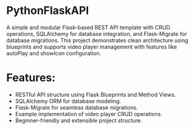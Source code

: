 # PythonFlaskAPI
A simple and modular Flask-based REST API template with CRUD operations, SQLAlchemy for database integration, and Flask-Migrate for database migrations. This project demonstrates clean architecture using blueprints and supports video player management with features like autoPlay and showIcon configuration.

# Features:
- RESTful API structure using Flask Blueprints and Method Views.
- SQLAlchemy ORM for database modeling.
- Flask-Migrate for seamless database migrations.
- Example implementation of video player CRUD operations.
- Beginner-friendly and extensible project structure.

